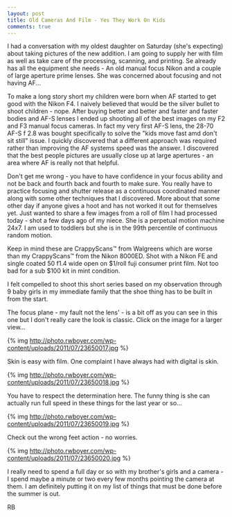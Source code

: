 ```yaml
---
layout: post
title: Old Cameras And Film - Yes They Work On Kids
comments: true
---
```

I had a conversation with my oldest daughter on Saturday (she's expecting) about taking pictures of the new addition. I am going to supply her with film as well as take care of the processing, scanning, and printing. Se already has all the equipment she needs - An old manual focus Nikon and a couple of large aperture prime lenses. She was concerned about focusing and not having AF...

To make a long story short my children were born when AF started to get good with the Nikon F4. I naively believed that would be the silver bullet to shoot children - nope. After buying better and better and faster and faster bodies and AF-S lenses I ended up shooting all of the best images on my F2 and F3 manual focus cameras. In fact my very first AF-S lens, the 28-70 AF-S f 2.8 was bought specifically to solve the "kids move fast amd don't sit still" issue. I quickly discovered that a different approach was required rather than improving the AF systems speed was the answer. I discovered that the best people pictures are usually close up at large apertures - an area where AF is really not that helpful.

Don't get me wrong - you have to have confidence in your focus ability and not be back and fourth back and fourth to make sure. You really have to practice focusing and shutter release as a continuous coordinated manner along with some other techniques that I discovered. More about that some other day if anyone gives a hoot and has not worked it out for themselves yet. Just wanted to share a few images from a roll of film I had processed today - shot a few days ago of my niece. She is a perpetual motion machine 24x7. I am used to toddlers but she is in the 99th percentile of continuous random motion.

Keep in mind these are CrappyScans™ from Walgreens which are worse than my CrappyScans™ from the Nikon 8000ED. Shot with a Nikon FE and single coated 50 f1.4 wide open on $1/roll fuji consumer print film. Not too bad for a sub $100 kit in mint condition.

I felt compelled to shoot this short series based on my observation through 9 baby girls in my immediate family that the shoe thing has to be built in from the start.

The focus plane - my fault not the lens' - is a bit off as you can see in this one but I don't really care the look is classic. Click on the image for a larger view...

{% img http://photo.rwboyer.com/wp-content/uploads/2011/07/23650017.jpg %}

Skin is easy with film. One complaint I have always had with digital is skin.

{% img http://photo.rwboyer.com/wp-content/uploads/2011/07/23650018.jpg %}

You have to respect the determination here. The funny thing is she can actually run full speed in these things for the last year or so...

{% img http://photo.rwboyer.com/wp-content/uploads/2011/07/23650019.jpg %}

Check out the wrong feet action - no worries.

{% img http://photo.rwboyer.com/wp-content/uploads/2011/07/23650020.jpg %}

I really need to spend a full day or so with my brother's girls and a camera - I spend maybe a minute or two every few months pointing the camera at them. I am definitely putting it on my list of things that must be done before the summer is out.

RB